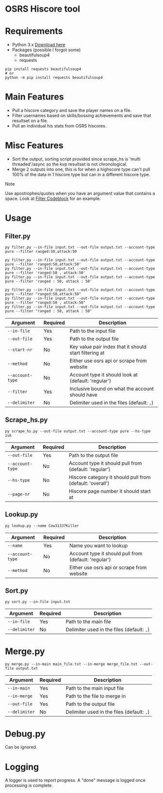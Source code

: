 # OSRS Hiscore tool

# Requirements 
- Python 3.x [Download here](https://www.python.org/downloads/)
- Packages (possible I forgot some)
  - beautifulsoup4
  - requests

```
pip install requests beautifulsoup4
# or
python -m pip install requests beautifulsoup4
```

# Main Features
- Pull a hiscore category and save the player names on a file.
- Filter usernames based on skills/bossing achievements and save that resultset on a file.
- Pull an individual his stats from OSRS hiscores.

# Misc Features
- Sort the output, sorting script provided since scrape_hs is 'multi threaded'/async so the kvp resultset is not chronological.
- Merge 2 outputs into one, this is for when a highscore type can't pull 100% of the data in 1 hiscore type but can in a different hiscore type.


> [!Note]
> Use apostrophes/quotes when you have an argument value that contains a space.
> Look at [Filter Codeblock](#Filter.py) for an example.

# Usage
## Filter.py
```
py filter.py --in-file input.txt --out-file output.txt --account-type pure --filter ranged:50,attack:50

py filter.py --in-file input.txt --out-file output.txt --account-type pure --filter 'ranged:50,attack:50'
py filter.py --in-file input.txt --out-file output.txt --account-type pure --filter 'ranged:50 , attack:50'
py filter.py --in-file input.txt --out-file output.txt --account-type pure --filter 'ranged : 50, attack : 50' 

py filter.py --in-file input.txt --out-file output.txt --account-type pure --filter "ranged:50,attack:50"
py filter.py --in-file input.txt --out-file output.txt --account-type pure --filter "ranged:50 , attack:50"
py filter.py --in-file input.txt --out-file output.txt --account-type pure --filter "ranged : 50, attack : 50" 
```
| Argument      | Required | Description                                |
| ------------- | -------- | ------------------------------------------ |
| `--in-file`   | Yes      | Path to the input file                |
| `--out-file`  | Yes      | Path to the output file                    |
| `--start-nr`  | No      | Key value pair index that it should start filtering at |
| `--method`  | No      | Either use osrs api or scrape from website |
| `--account-type`  | No      | Account type it should look at (default: 'regular') |
| `--filter`  | Yes      | Inclusive bound on what the account should have |
| `--delimiter` | No       | Delimiter used in the files (default: `,`) |
## Scrape_hs.py
```
py scrape_hs.py --out-file output.txt --account-type pure --hs-type zuk
```
| Argument      | Required | Description                                |
| ------------- | -------- | ------------------------------------------ |
| `--out-file`  | Yes      | Path to the output file                    |
| `--account-type`  | No      | Account type it should pull from (default: 'regular') |
| `--hs-type`  | No      | Hiscore category it should pull from (default: 'overall') |
| `--page-nr`  | No      | Hiscore page number it should start at |
## Lookup.py
```
py lookup.py --name Cow31337Killer
```
| Argument      | Required | Description                                |
| ------------- | -------- | ------------------------------------------ |
| `--name`  | Yes      | Name you want to lookup                    |
| `--account-type`  | No      | Account type it should pull from (default: 'regular') |
| `--method`  | No      | Either use osrs api or scrape from website |
## Sort.py
```
py sort.py --in-file input.txt
```
| Argument      | Required | Description                                |
| ------------- | -------- | ------------------------------------------ |
| `--in-file`   | Yes      | Path to the main file                |
| `--delimiter` | No       | Delimiter used in the files (default: `,`) |
# Merge.py
```
py merge.py --in-main main_file.txt --in-merge merge_file.txt --out-file output.txt
```
| Argument      | Required | Description                                |
| ------------- | -------- | ------------------------------------------ |
| `--in-main`   | Yes      | Path to the main input file                |
| `--in-merge`  | Yes      | Path to the file to merge in               |
| `--out-file`  | Yes      | Path to the output file                    |
| `--delimiter` | No       | Delimiter used in the files (default: `,`) |
# Debug.py
Can be ignored.

# Logging
A logger is used to report progress. A "done" message is logged once processing is complete.
